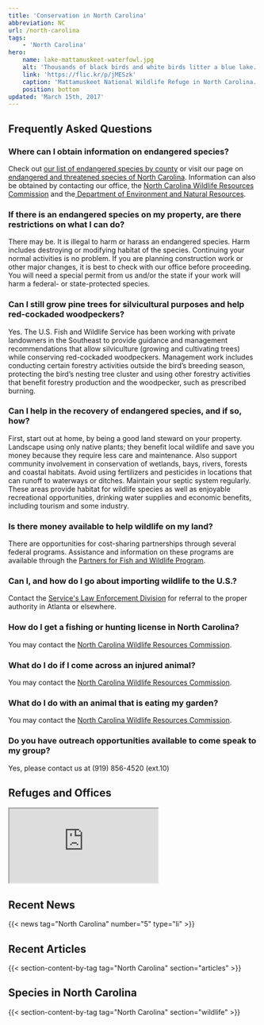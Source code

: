 ```yaml
---
title: 'Conservation in North Carolina'
abbreviation: NC
url: /north-carolina
tags:
    - 'North Carolina'
hero:
    name: lake-mattamuskeet-waterfowl.jpg
    alt: 'Thousands of black birds and white birds litter a blue lake.'
    link: 'https://flic.kr/p/jMESzk'
    caption: 'Mattamuskeet National Wildlife Refuge in North Carolina. Photo by Allie Stewart, USFWS.'
    position: bottom
updated: 'March 15th, 2017'
---
```


## Frequently Asked Questions

### Where can I obtain information on endangered species?

Check out [our list of endangered species by county](https://www.fws.gov/nc-es/es/countyfr.html) or visit our page on [endangered and threatened species of North Carolina](https://www.fws.gov/raleigh/es_tes.html). Information can also be obtained by contacting our office, the [North Carolina Wildlife Resources Commission](http://www.ncwildlife.org/) and the[ Department of Environment and Natural Resources](http://www.ncdenr.gov/).

### If there is an endangered species on my property, are there restrictions on what I can do?

There may be. It is illegal to harm or harass an endangered species. Harm includes destroying or modifying habitat of the species. Continuing your normal activities is no problem. If you are planning construction work or other major changes, it is best to check with our office before proceeding. You will need a special permit from us and/or the state if your work will harm a federal- or state-protected species.

### Can I still grow pine trees for silvicultural purposes and help red-cockaded woodpeckers?

Yes. The U.S. Fish and Wildlife Service has been working with private landowners in the Southeast to provide guidance and management recommendations that allow silviculture (growing and cultivating trees) while conserving red-cockaded woodpeckers. Management work includes conducting certain forestry activities outside the bird’s breeding season, protecting the bird’s nesting tree cluster and using other forestry activities that benefit forestry production and the woodpecker, such as prescribed burning.

### Can I help in the recovery of endangered species, and if so, how?

First, start out at home, by being a good land steward on your property. Landscape using only native plants; they benefit local wildlife and save you money because they require less care and maintenance. Also support community involvement in conservation of wetlands, bays, rivers, forests and coastal habitats. Avoid using fertilizers and pesticides in locations that can runoff to waterways or ditches. Maintain your septic system regularly. These areas provide habitat for wildlife species as well as enjoyable recreational opportunities, drinking water supplies and economic benefits, including tourism and some industry.

### Is there money available to help wildlife on my land?

There are opportunities for cost-sharing partnerships through several federal programs. Assistance and information on these programs are available through the [Partners for Fish and Wildlife Program](https://www.fws.gov/raleigh/pfw.html).

### Can I, and how do I go about importing wildlife to the U.S.?

Contact the [Service's Law Enforcement Division](https://www.fws.gov/le/) for referral to the proper authority in Atlanta or elsewhere.

### How do I get a fishing or hunting license in North Carolina?

You may contact the [North Carolina Wildlife Resources Commission](http://www.ncwildlife.org/Licensing.aspx).

### What do I do if I come across an injured animal?

You may contact the [North Carolina Wildlife Resources Commission](http://www.ncwildlife.org/InjuredWildlife.aspx).

### What do I do with an animal that is eating my garden?

You may contact the [North Carolina Wildlife Resources Commission](http://www.ncwildlife.org/Trapping/HaveaProblem.aspx).

### Do you have outreach opportunities available to come speak to my group?

Yes, please contact us at (919) 856-4520 (ext.10)

## Refuges and Offices
<iframe src="https://usfws.github.io/southeast-mega-map/?state=NC&scroll=false" class="state-map"></iframe>

## Recent News
{{< news tag="North Carolina" number="5" type="li" >}}

## Recent Articles
{{< section-content-by-tag tag="North Carolina" section="articles" >}}

## Species in North Carolina
{{< section-content-by-tag tag="North Carolina" section="wildlife" >}}
